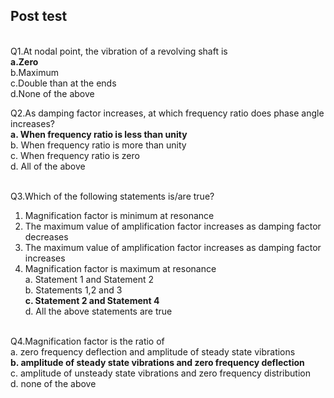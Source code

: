 ## Post test
<br>
Q1.At nodal point, the vibration of a revolving shaft is<br>
<b>a.Zero</b><br>
b.Maximum<br>
c.Double than at the ends<br>
d.None of the above<br>

Q2.As damping factor increases, at which frequency ratio does phase angle increases?<br>
<b>a. When frequency ratio is less than unity</b><br>
b. When frequency ratio is more than unity<br>
c. When frequency ratio is zero<br>
d. All of the above<br><br>

Q3.Which of the following statements is/are true?<br>
1. Magnification factor is minimum at resonance<br>
2. The maximum value of amplification factor increases as damping factor decreases<br>
3. The maximum value of amplification factor increases as damping factor increases<br>
4. Magnification factor is maximum at resonance<br>
a. Statement 1 and Statement 2<br>
b. Statements 1,2 and 3<br>
<b>c. Statement 2 and Statement 4</b><br>
d. All the above statements are true<br><br>

Q4.Magnification factor is the ratio of<br>
a. zero frequency deflection and amplitude of steady state vibrations<br>
<b>b. amplitude of steady state vibrations and zero frequency deflection</b><br>
c. amplitude of unsteady state vibrations and zero frequency distribution<br>
d. none of the above<br><br>
